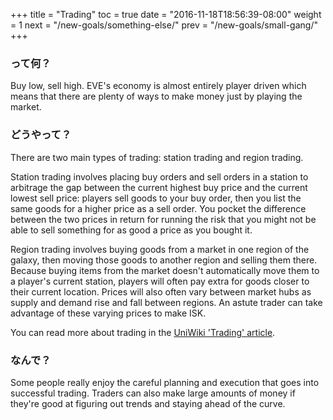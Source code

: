 +++ title = "Trading" toc = true date = "2016-11-18T18:56:39-08:00" weight = 1 next = "/new-goals/something-else/" prev = "/new-goals/small-gang/" +++

### って何？

Buy low, sell high. EVE's economy is almost entirely player driven which means that there are plenty of ways to make money just by playing the market.

### どうやって？

There are two main types of trading: station trading and region trading.

Station trading involves placing buy orders and sell orders in a station to arbitrage the gap between the current highest buy price and the current lowest sell price: players sell goods to your buy order, then you list the same goods for a higher price as a sell order. You pocket the difference between the two prices in return for running the risk that you might not be able to sell something for as good a price as you bought it.

Region trading involves buying goods from a market in one region of the galaxy, then moving those goods to another region and selling them there. Because buying items from the market doesn't automatically move them to a player's current station, players will often pay extra for goods closer to their current location. Prices will also often vary between market hubs as supply and demand rise and fall between regions. An astute trader can take advantage of these varying prices to make ISK.

You can read more about trading in the [UniWiki 'Trading' article](http://wiki.eveuniversity.org/Trading).

### なんで？

Some people really enjoy the careful planning and execution that goes into successful trading. Traders can also make large amounts of money if they're good at figuring out trends and staying ahead of the curve.